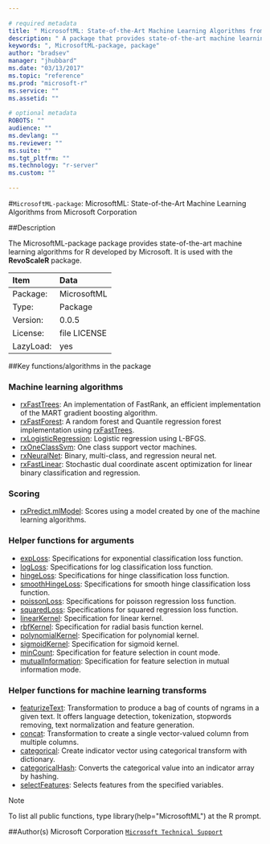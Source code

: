 ```yaml
--- 
 
# required metadata 
title: " MicrosoftML: State-of-the-Art Machine Learning Algorithms from Microsoft Corporation " 
description: " A package that provides state-of-the-art machine learning algorithms for R, developed  by Microsoft. It is used with the **RevoScaleR** package.   " 
keywords: ", MicrosoftML-package, package" 
author: "bradsev" 
manager: "jhubbard" 
ms.date: "03/13/2017" 
ms.topic: "reference" 
ms.prod: "microsoft-r" 
ms.service: "" 
ms.assetid: "" 
 
# optional metadata 
ROBOTS: "" 
audience: "" 
ms.devlang: "" 
ms.reviewer: "" 
ms.suite: "" 
ms.tgt_pltfrm: "" 
ms.technology: "r-server" 
ms.custom: "" 
 
--- 
```

 
 
 
 
#`MicrosoftML-package`:  MicrosoftML: State-of-the-Art Machine Learning Algorithms from Microsoft Corporation  

##Description
 
The MicrosoftML-package package provides state-of-the-art machine learning algorithms for R developed by Microsoft. It is used with the **RevoScaleR** package.
 


| Item | Data |
| :---| :--- |
|  Package:  |  MicrosoftML |
|  Type:  |  Package |
|  Version:  |  0.0.5 |
|  License:  |  file LICENSE |
|  LazyLoad:  |  yes |


##Key functions/algorithms in the package

### Machine learning algorithms

* [rxFastTrees](rxFastTrees.md): An implementation of FastRank, an efficient implementation  of the MART gradient boosting algorithm.  
* [rxFastForest](rxFastForest.md): A random forest and Quantile regression forest  implementation using [rxFastTrees](rxFastTrees.md).  
* [rxLogisticRegression](LogisticRegression.md): Logistic regression using L-BFGS.  
* [rxOneClassSvm](OneClassSvm.md): One class support vector machines.  
* [rxNeuralNet](NeuralNet.md): Binary, multi-class, and regression neural net.  
* [rxFastLinear](rxFastLinear.md): Stochastic dual coordinate ascent optimization for linear binary classification and regression.  


### Scoring

* [rxPredict.mlModel](rxPredict.md): Scores using a model created by one of the machine learning algorithms.  


### Helper functions for arguments

* [expLoss](loss.md): Specifications for exponential classification loss function.  
* [logLoss](loss.md): Specifications for log classification loss function.  
* [hingeLoss](loss.md): Specifications for hinge classification loss function.  
* [smoothHingeLoss](loss.md): Specifications for smooth hinge classification loss function.  
* [poissonLoss](loss.md): Specifications for poisson regression loss function.  
* [squaredLoss](loss.md): Specifications for squared regression loss function.  
* [linearKernel](Kernel.md): Specification for linear kernel.  
* [rbfKernel](Kernel.md): Specification for radial basis function kernel.  
* [polynomialKernel](Kernel.md): Specification for polynomial kernel.  
* [sigmoidKernel](Kernel.md): Specification for sigmoid kernel.  
* [minCount](minCount.md): Specification for feature selection in count mode. 
* [mutualInformation](mutualInformation.md): Specification for feature selection in mutual information mode. 
 

### Helper functions for machine learning transforms

* [featurizeText](featurizeText.md): Transformation to produce a bag of counts of ngrams in a given text.  It offers language detection, tokenization, stopwords removing, text normalization and feature generation.  
* [concat](concat.md): Transformation to create a single vector-valued column from multiple columns.  
* [categorical](categorical.md): Create indicator vector using categorical transform with dictionary.  
* [categoricalHash](categoricalHash.md): Converts the categorical value into an indicator array by hashing.  
* [selectFeatures](selectFeatures.md): Selects features from the specified variables.  


> [!NOTE]
> To list all public functions, type library(help="MicrosoftML") at the R prompt.
>
 
##Author(s)
 Microsoft Corporation [`Microsoft Technical Support`](https://go.microsoft.com/fwlink/?LinkID=698556&clcid=0x409)
 
 
 
 
 
 
 
 
 
 
 
 
 
 
 
 
 
 
 
 
